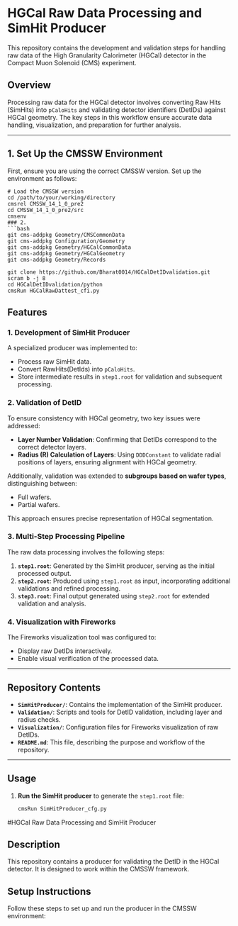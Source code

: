 # HGCal Raw Data Processing and SimHit Producer

This repository contains the development and validation steps for handling raw data of the High Granularity Calorimeter (HGCal) detector in the Compact Muon Solenoid (CMS) experiment.

## Overview

Processing raw data for the HGCal detector involves converting Raw Hits (SimHits) into `pCaloHits` and validating detector identifiers (DetIDs) against HGCal geometry. The key steps in this workflow ensure accurate data handling, visualization, and preparation for further analysis.

---

## 1. Set Up the CMSSW Environment
First, ensure you are using the correct CMSSW version. Set up the environment as follows:

```
# Load the CMSSW version
cd /path/to/your/working/directory
cmsrel CMSSW_14_1_0_pre2
cd CMSSW_14_1_0_pre2/src
cmsenv
### 2.
```bash
git cms-addpkg Geometry/CMSCommonData
git cms-addpkg Configuration/Geometry
git cms-addpkg Geometry/HGCalCommonData
git cms-addpkg Geometry/HGCalGeometry
git cms-addpkg Geometry/Records

git clone https://github.com/Bharat0014/HGCalDetIDvalidation.git
scram b -j 8
cd HGCalDetIDvalidation/python
cmsRun HGCalRawDattest_cfi.py
```
## Features

### 1. Development of SimHit Producer
A specialized producer was implemented to:
- Process raw SimHit data.
- Convert RawHits(DetIds) into `pCaloHits`.
- Store intermediate results in `step1.root` for validation and subsequent processing.

### 2. Validation of DetID
To ensure consistency with HGCal geometry, two key issues were addressed:
- **Layer Number Validation**: Confirming that DetIDs correspond to the correct detector layers.
- **Radius (R) Calculation of Layers**: Using `DDDConstant` to validate radial positions of layers, ensuring alignment with HGCal geometry.

Additionally, validation was extended to **subgroups based on wafer types**, distinguishing between:
- Full wafers.
- Partial wafers.

This approach ensures precise representation of HGCal segmentation.

### 3. Multi-Step Processing Pipeline
The raw data processing involves the following steps:
1. **`step1.root`**: Generated by the SimHit producer, serving as the initial processed output.
2. **`step2.root`**: Produced using `step1.root` as input, incorporating additional validations and refined processing.
3. **`step3.root`**: Final output generated using `step2.root` for extended validation and analysis.

### 4. Visualization with Fireworks
The Fireworks visualization tool was configured to:
- Display raw DetIDs interactively.
- Enable visual verification of the processed data.

---

## Repository Contents
- **`SimHitProducer/`**: Contains the implementation of the SimHit producer.
- **`Validation/`**: Scripts and tools for DetID validation, including layer and radius checks.
- **`Visualization/`**: Configuration files for Fireworks visualization of raw DetIDs.
- **`README.md`**: This file, describing the purpose and workflow of the repository.

---

## Usage
1. **Run the SimHit producer** to generate the `step1.root` file:
   ```bash
   cmsRun SimHitProducer_cfg.py


#HGCal Raw Data Processing and SimHit Producer

## Description
This repository contains a producer for validating the DetID in the HGCal detector. It is designed to work within the CMSSW framework.

## Setup Instructions

Follow these steps to set up and run the producer in the CMSSW environment:

